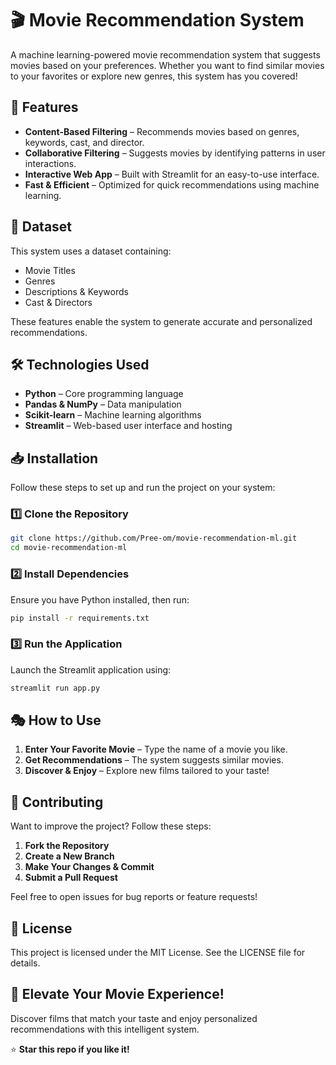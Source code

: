 # 🎬 Movie Recommendation System

A machine learning-powered movie recommendation system that suggests movies based on your preferences. Whether you want to find similar movies to your favorites or explore new genres, this system has you covered!

## 🚀 Features
- **Content-Based Filtering** – Recommends movies based on genres, keywords, cast, and director.
- **Collaborative Filtering** – Suggests movies by identifying patterns in user interactions.
- **Interactive Web App** – Built with Streamlit for an easy-to-use interface.
- **Fast & Efficient** – Optimized for quick recommendations using machine learning.

## 📂 Dataset
This system uses a dataset containing:
- Movie Titles
- Genres
- Descriptions & Keywords
- Cast & Directors

These features enable the system to generate accurate and personalized recommendations.

## 🛠️ Technologies Used
- **Python** – Core programming language
- **Pandas & NumPy** – Data manipulation
- **Scikit-learn** – Machine learning algorithms
- **Streamlit** – Web-based user interface and hosting

## 📥 Installation
Follow these steps to set up and run the project on your system:

### 1️⃣ Clone the Repository
```bash
git clone https://github.com/Pree-om/movie-recommendation-ml.git
cd movie-recommendation-ml
```

### 2️⃣ Install Dependencies
Ensure you have Python installed, then run:
```bash
pip install -r requirements.txt
```

### 3️⃣ Run the Application
Launch the Streamlit application using:
```bash
streamlit run app.py
```

## 🎭 How to Use
1. **Enter Your Favorite Movie** – Type the name of a movie you like.
2. **Get Recommendations** – The system suggests similar movies.
3. **Discover & Enjoy** – Explore new films tailored to your taste!

## 🤝 Contributing
Want to improve the project? Follow these steps:
1. **Fork the Repository**
2. **Create a New Branch**
3. **Make Your Changes & Commit**
4. **Submit a Pull Request**

Feel free to open issues for bug reports or feature requests!

## 📜 License
This project is licensed under the MIT License. See the LICENSE file for details.

## 🎥 Elevate Your Movie Experience!
Discover films that match your taste and enjoy personalized recommendations with this intelligent system.

⭐ **Star this repo if you like it!**
